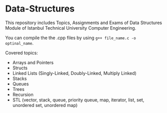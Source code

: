 # Data-Structures

This repository includes Topics, Assignments and Exams of Data Structures Module of Istanbul Technical University Computer Engineering.

You can compile the the .cpp files by using `g++ file_name.c -o optinal_name`.

Covered topics:
- Arrays and Pointers
- Structs
- Linked Lists (Singly-Linked, Doubly-Linked, Multiply Linked)
- Stacks
- Queues
- Trees
- Recursion
- STL (vector, stack, queue, priority queue, map, iterator, list, set, unordered set, unordered map)
